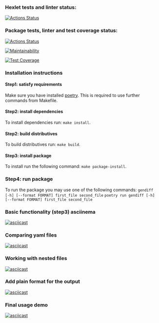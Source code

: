 ### Hexlet tests and linter status:
[![Actions Status](https://github.com/Troshchk/python-project-50/workflows/hexlet-check/badge.svg)](https://github.com/Troshchk/python-project-50/actions)

### Package tests, linter and test coverage status:
[![Actions Status](https://github.com/Troshchk/python-project-50/workflows/gendiff_check/badge.svg)](https://github.com/Troshchk/python-project-50/actions)

[![Maintainability](https://api.codeclimate.com/v1/badges/3c1341fa54142f773b2b/maintainability)](https://codeclimate.com/github/Troshchk/python-project-50/maintainability)

[![Test Coverage](https://api.codeclimate.com/v1/badges/3c1341fa54142f773b2b/test_coverage)](https://codeclimate.com/github/Troshchk/python-project-50/test_coverage)

### Installation instructions
#### Step1: satisfy requirements
Make sure you have installed [poetry](https://python-poetry.org/). This is required to use further commands from Makefile.
#### Step2: install dependencies
To install dependencies run: `make install`.
#### Step2: build distributives
To build distributives run: `make build`.
#### Step3: install package
To install run the following command: `make package-install`.
### Step4: run package 
To run the package you may use one of the following commands:
`gendiff [-h] [--format FORMAT] first_file second_file`
`poetry run gendiff [-h] [--format FORMAT] first_file second_file`


### Basic functionality (step3) asciinema
[![asciicast](https://asciinema.org/a/k5IvyyrsY9NNjg6IV0nKR2d1t.svg)](https://asciinema.org/a/k5IvyyrsY9NNjg6IV0nKR2d1t)

### Comparing yaml files
[![asciicast](https://asciinema.org/a/nDPBpkp0c9M6UjMHWVsxI8R10.svg)](https://asciinema.org/a/nDPBpkp0c9M6UjMHWVsxI8R10)

### Working with nested files
[![asciicast](https://asciinema.org/a/rqQvjt5OEkKcezNrlZByM2UG5.svg)](https://asciinema.org/a/rqQvjt5OEkKcezNrlZByM2UG5)

### Add plain format for the output
[![asciicast](https://asciinema.org/a/YsneJSS9KzHDrqeTp1J6cZnjb.svg)](https://asciinema.org/a/YsneJSS9KzHDrqeTp1J6cZnjb)

### Final usage demo
[![asciicast](https://asciinema.org/a/w2pCtK95yJJrXwfG8DZ7r70cm.svg)](https://asciinema.org/a/w2pCtK95yJJrXwfG8DZ7r70cm)


